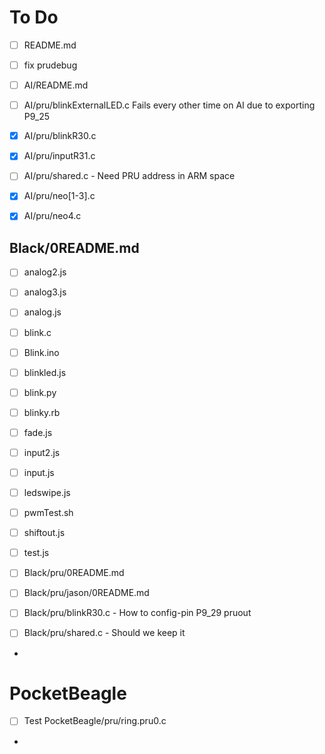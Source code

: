 # To Do

- [ ] README.md
- [ ] fix prudebug

- [ ] AI/README.md
- [ ] AI/pru/blinkExternalLED.c  Fails every other time on AI due to exporting P9_25
- [x] AI/pru/blinkR30.c
- [x] AI/pru/inputR31.c
- [ ] AI/pru/shared.c - Need PRU address in ARM space
- [x] AI/pru/neo[1-3].c
- [x] AI/pru/neo4.c

## Black/0README.md
- [ ] analog2.js
- [ ] analog3.js
- [ ] analog.js
- [ ] blink.c
- [ ] Blink.ino
- [ ] blinkled.js
- [ ] blink.py
- [ ] blinky.rb
- [ ] fade.js
- [ ] input2.js
- [ ] input.js
- [ ] ledswipe.js
- [ ] pwmTest.sh
- [ ] shiftout.js
- [ ] test.js

- [ ] Black/pru/0README.md
- [ ] Black/pru/jason/0README.md
- [ ] Black/pru/blinkR30.c - How to config-pin P9_29 pruout
- [ ] Black/pru/shared.c - Should we keep it
- 

# PocketBeagle
- [ ] Test PocketBeagle/pru/ring.pru0.c
- 